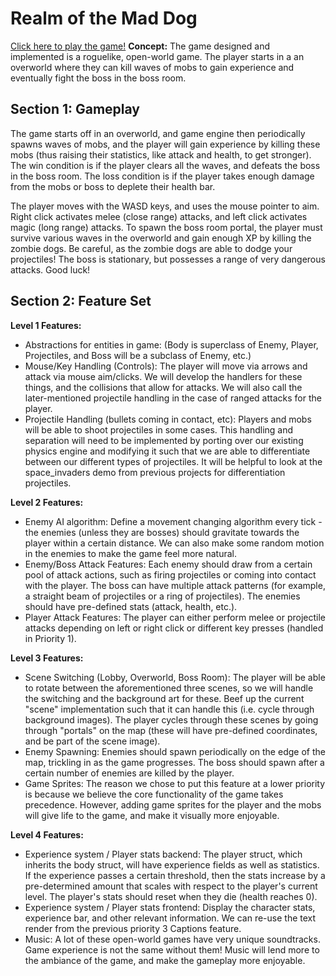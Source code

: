 # Realm of the Mad Dog

[Click here to play the game!](https://jsz-05.github.io/ROTMD/)
**Concept:** The game designed and implemented is a roguelike, open-world game. The player starts in a an overworld where they can kill waves of mobs to gain experience and eventually fight the boss in the boss room. 

## Section 1: Gameplay
The game starts off in an overworld, and game engine then periodically spawns waves of mobs, and the player will gain experience by killing these mobs (thus raising their statistics, like attack and health, to get stronger). The win condition is if the player clears all the waves, and defeats the boss in the boss room. The loss condition is if the player takes enough damage from the mobs or boss to deplete their health bar. 

The player moves with the WASD keys, and uses the mouse pointer to aim. Right click activates melee (close range) attacks, and left click activates magic (long range) attacks. To spawn the boss room portal, the player must survive various waves in the overworld and gain enough XP by killing the zombie dogs. Be careful, as the zombie dogs are able to dodge your projectiles! The boss is stationary, but possesses a range of very dangerous attacks. Good luck! 

## Section 2: Feature Set
**Level 1 Features:**
- Abstractions for entities in game: (Body is superclass of Enemy, Player, Projectiles, and Boss will be a subclass of Enemy, etc.)
- Mouse/Key Handling (Controls): The player will move via arrows and attack via mouse aim/clicks. We will develop the handlers for these things, and the collisions that allow for attacks. We will also call the later-mentioned projectile handling in the case of ranged attacks for the player. 
- Projectile Handling (bullets coming in contact, etc): Players and mobs will be able to shoot projectiles in some cases. This handling and separation will need to be implemented by porting over our existing physics engine and modifying it such that we are able to differentiate between our different types of projectiles. It will be helpful to look at the space_invaders demo from previous projects for differentiation projectiles. 

**Level 2 Features:**
- Enemy AI algorithm: Define a movement changing algorithm every tick - the enemies (unless they are bosses) should gravitate towards the player within a certain distance. We can also make some random motion in the enemies to make the game feel more natural. 
- Enemy/Boss Attack Features: Each enemy should draw from a certain pool of attack actions, such as firing projectiles or coming into contact with the player. The boss can have multiple attack patterns (for example, a straight beam of projectiles or a ring of projectiles). The enemies should have pre-defined stats (attack, health, etc.). 
- Player Attack Features: The player can either perform melee or projectile attacks depending on left or right click or different key presses (handled in Priority 1). 

**Level 3 Features:**
- Scene Switching (Lobby, Overworld, Boss Room): The player will be able to rotate between the aforementioned three scenes, so we will handle the switching and the background art for these. Beef up the current "scene" implementation such that it can handle this (i.e. cycle through background images). The player cycles through these scenes by going through "portals" on the map (these will have pre-defined coordinates, and be part of the scene image). 
- Enemy Spawning: Enemies should spawn periodically on the edge of the map, trickling in as the game progresses. The boss should spawn after a certain number of enemies are killed by the player. 
- Game Sprites: The reason we chose to put this feature at a lower priority is because we believe the core functionality of the game takes precedence. However, adding game sprites for the player and the mobs will give life to the game, and make it visually more enjoyable. 


**Level 4 Features:**
- Experience system / Player stats backend: The player struct, which inherits the body struct, will have experience fields as well as statistics. If the experience passes a certain threshold, then the stats increase by a pre-determined amount that scales with respect to the player's current level. The player's stats should reset when they die (health reaches 0). 
- Experience system / Player stats frontend: Display the character stats, experience bar, and other relevant information. We can re-use the text render from the previous priority 3 Captions feature. 
- Music: A lot of these open-world games have very unique soundtracks. Game experience is not the same without them! Music will lend more to the ambiance of the game, and make the gameplay more enjoyable. 
